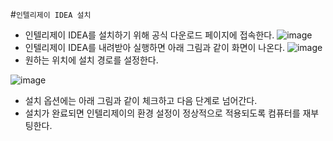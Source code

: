 #```인텔리제이 IDEA 설치```
- 인텔리제이 IDEA를 설치하기 위해 공식 다운로드 페이지에 접속한다.
![image](https://github.com/user-attachments/assets/6564cd30-af58-40fa-b729-d24a894c0f15)
- 인텔리제이 IDEA를 내려받아 실행하면 아래 그림과 같이 화면이 나온다.
![image](https://github.com/user-attachments/assets/5af2232c-e367-4b6f-8b56-c6a2df4c65a2)
- 원하는 위치에 설치 경로를 설정한다.

![image](https://github.com/user-attachments/assets/ddcb945c-8efa-479f-ba46-5f557bfb1ce9)
- 설치 옵션에는 아래 그림과 같이 체크하고 다음 단계로 넘어간다.
- 설치가 완료되면 인텔리제이의 환경 설정이 정상적으로 적용되도록 컴퓨터를 재부팅한다.
